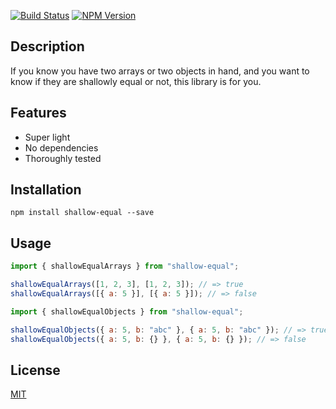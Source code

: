 <a href="https://codeship.com/projects/168228" target="_blank"><img src="https://img.shields.io/codeship/53d0b900-42a9-0134-35d6-5a9bff506e9c/master.svg" alt="Build Status"></a>
<a href="https://npmjs.org/package/shallow-equal" target="_blank"><img src="https://img.shields.io/npm/v/shallow-equal.svg" alt="NPM Version"></a>

## Description

If you know you have two arrays or two objects in hand, and you want to know if they are shallowly equal or not, this library is for you.

## Features

- Super light
- No dependencies
- Thoroughly tested

## Installation

```shell
npm install shallow-equal --save
```

## Usage

```js
import { shallowEqualArrays } from "shallow-equal";

shallowEqualArrays([1, 2, 3], [1, 2, 3]); // => true
shallowEqualArrays([{ a: 5 }], [{ a: 5 }]); // => false
```

```js
import { shallowEqualObjects } from "shallow-equal";

shallowEqualObjects({ a: 5, b: "abc" }, { a: 5, b: "abc" }); // => true
shallowEqualObjects({ a: 5, b: {} }, { a: 5, b: {} }); // => false
```

## License

<a href="http://moroshko.mit-license.org" target="_blank">MIT</a>
